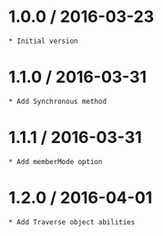 1.0.0 / 2016-03-23
==================
	* Initial version
	
1.1.0 / 2016-03-31
==================
	* Add Synchronous method

1.1.1 / 2016-03-31
==================
	* Add memberMode option 


1.2.0 / 2016-04-01
==================
	* Add Traverse object abilities  